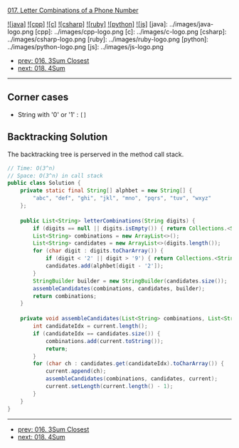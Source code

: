 [017. Letter Combinations of a Phone Number](https://leetcode.com/problems/letter-combinations-of-a-phone-number/)

[![java]](../java/017-letter-combinations-of-a-phone-number.md)
[![cpp]](../cpp/017-letter-combinations-of-a-phone-number.md)
[![c]](../c/017-letter-combinations-of-a-phone-number.md)
[![csharp]](../csharp/017-letter-combinations-of-a-phone-number.md)
[![ruby]](../ruby/017-letter-combinations-of-a-phone-number.md)
[![python]](../python/017-letter-combinations-of-a-phone-number.md)
[![js]](../js/017-letter-combinations-of-a-phone-number.md)
[java]: ../images/java-logo.png
[cpp]: ../images/cpp-logo.png
[c]: ../images/c-logo.png
[csharp]: ../images/csharp-logo.png
[ruby]: ../images/ruby-logo.png
[python]: ../images/python-logo.png
[js]: ../images/js-logo.png

- [prev: 016. 3Sum Closest](016-3sum-closest.md)
- [next: 018. 4Sum](018-4sum.md)

---

## Corner cases
- String with '0' or '1' : `[]`

## Backtracking Solution
The backtracking tree is perserved in the method call stack.
```java
// Time: O(3^n)
// Space: O(3^n) in call stack
public class Solution {
    private static final String[] alphbet = new String[] {
        "abc", "def", "ghi", "jkl", "mno", "pqrs", "tuv", "wxyz"
    };
    
    public List<String> letterCombinations(String digits) {
        if (digits == null || digits.isEmpty()) { return Collections.<String>emptyList(); }
        List<String> combinations = new ArrayList<>();
        List<String> candidates = new ArrayList<>(digits.length());
        for (char digit : digits.toCharArray()) {
            if (digit < '2' || digit > '9') { return Collections.<String>emptyList(); }
            candidates.add(alphbet[digit - '2']);
        }
        StringBuilder builder = new StringBuilder(candidates.size());
        assembleCandidates(combinations, candidates, builder);
        return combinations;
    }
    
    private void assembleCandidates(List<String> combinations, List<String> candidates, StringBuilder current) {
        int candidateIdx = current.length();
        if (candidateIdx == candidates.size()) {
            combinations.add(current.toString());
            return;
        }
        for (char ch : candidates.get(candidateIdx).toCharArray()) {
            current.append(ch);
            assembleCandidates(combinations, candidates, current);
            current.setLength(current.length() - 1);
        }
    }
}
```

---

- [prev: 016. 3Sum Closest](016-3sum-closest.md)
- [next: 018. 4Sum](018-4sum.md)
